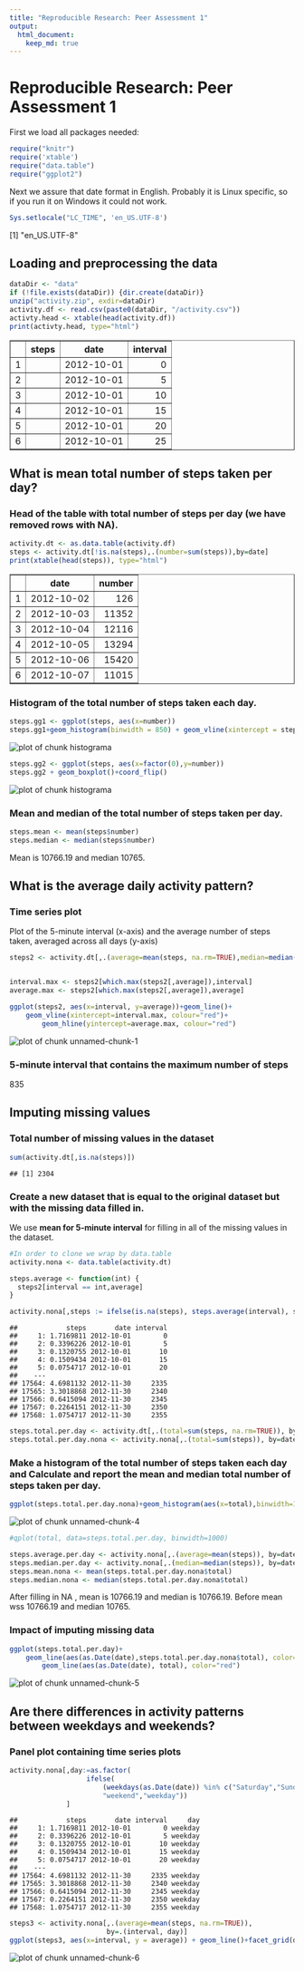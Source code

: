 ```yaml
---
title: "Reproducible Research: Peer Assessment 1"
output: 
  html_document:
    keep_md: true
---
```


Reproducible Research: Peer Assessment 1
========================================

First we load all packages needed:

```r
require("knitr")
require('xtable')
require("data.table")
require("ggplot2")
```

Next we assure that date format in English. Probably it is Linux
specific, so if you run it on Windows it could not work.

```r
Sys.setlocale("LC_TIME", 'en_US.UTF-8')
```

[1] "en_US.UTF-8"

## Loading and preprocessing the data


```r
dataDir <- "data"
if (!file.exists(dataDir)) {dir.create(dataDir)}
unzip("activity.zip", exdir=dataDir)
activity.df <- read.csv(paste0(dataDir, "/activity.csv"))
activty.head <- xtable(head(activity.df))
print(activty.head, type="html")
```

<!-- html table generated in R 3.1.2 by xtable 1.7-4 package -->
<!-- Sat Feb 14 00:11:54 2015 -->
<table border=1>
<tr> <th>  </th> <th> steps </th> <th> date </th> <th> interval </th>  </tr>
  <tr> <td align="right"> 1 </td> <td align="right">  </td> <td> 2012-10-01 </td> <td align="right">   0 </td> </tr>
  <tr> <td align="right"> 2 </td> <td align="right">  </td> <td> 2012-10-01 </td> <td align="right">   5 </td> </tr>
  <tr> <td align="right"> 3 </td> <td align="right">  </td> <td> 2012-10-01 </td> <td align="right">  10 </td> </tr>
  <tr> <td align="right"> 4 </td> <td align="right">  </td> <td> 2012-10-01 </td> <td align="right">  15 </td> </tr>
  <tr> <td align="right"> 5 </td> <td align="right">  </td> <td> 2012-10-01 </td> <td align="right">  20 </td> </tr>
  <tr> <td align="right"> 6 </td> <td align="right">  </td> <td> 2012-10-01 </td> <td align="right">  25 </td> </tr>
   </table>


## What is mean total number of steps taken per day?

### Head of the table with total number of steps per day (we have removed rows with NA).

```r
activity.dt <- as.data.table(activity.df)
steps <- activity.dt[!is.na(steps),.(number=sum(steps)),by=date]
print(xtable(head(steps)), type="html")
```

<!-- html table generated in R 3.1.2 by xtable 1.7-4 package -->
<!-- Sat Feb 14 00:11:54 2015 -->
<table border=1>
<tr> <th>  </th> <th> date </th> <th> number </th>  </tr>
  <tr> <td align="right"> 1 </td> <td> 2012-10-02 </td> <td align="right"> 126 </td> </tr>
  <tr> <td align="right"> 2 </td> <td> 2012-10-03 </td> <td align="right"> 11352 </td> </tr>
  <tr> <td align="right"> 3 </td> <td> 2012-10-04 </td> <td align="right"> 12116 </td> </tr>
  <tr> <td align="right"> 4 </td> <td> 2012-10-05 </td> <td align="right"> 13294 </td> </tr>
  <tr> <td align="right"> 5 </td> <td> 2012-10-06 </td> <td align="right"> 15420 </td> </tr>
  <tr> <td align="right"> 6 </td> <td> 2012-10-07 </td> <td align="right"> 11015 </td> </tr>
   </table>

### Histogram of the total number of steps taken each day.

```r
steps.gg1 <- ggplot(steps, aes(x=number))
steps.gg1+geom_histogram(binwidth = 850) + geom_vline(xintercept = steps.median, colour = "red")
```

![plot of chunk histograma](figure/histograma-1.png) 

```r
steps.gg2 <- ggplot(steps, aes(x=factor(0),y=number))
steps.gg2 + geom_boxplot()+coord_flip()
```

![plot of chunk histograma](figure/histograma-2.png) 

### Mean and median of the total number of steps taken per day.

```r
steps.mean <- mean(steps$number)
steps.median <- median(steps$number)
```
Mean is 10766.19 and median 10765.


## What is the average daily activity pattern?

### Time series plot

Plot of the 5-minute interval (x-axis) and the average number of steps taken, averaged across all days (y-axis)


```r
steps2 <- activity.dt[,.(average=mean(steps, na.rm=TRUE),median=median(steps, na.rm=TRUE)),by=interval]


interval.max <- steps2[which.max(steps2[,average]),interval]
average.max <- steps2[which.max(steps2[,average]),average]

ggplot(steps2, aes(x=interval, y=average))+geom_line()+
    geom_vline(xintercept=interval.max, colour="red")+
        geom_hline(yintercept=average.max, colour="red")
```

![plot of chunk unnamed-chunk-1](figure/unnamed-chunk-1-1.png) 

### 5-minute interval that contains the maximum number of steps

835

## Imputing missing values

### Total number of missing values in the dataset

```r
sum(activity.dt[,is.na(steps)])
```

```
## [1] 2304
```

### Create a new dataset that is equal to the original dataset but with the missing data filled in.

We use **mean for 5-minute interval** for filling in all of the missing values in the dataset.



```r
#In order to clone we wrap by data.table
activity.nona <- data.table(activity.dt)

steps.average <- function(int) {
  steps2[interval == int,average]
}

activity.nona[,steps := ifelse(is.na(steps), steps.average(interval), steps)]
```

```
##            steps       date interval
##     1: 1.7169811 2012-10-01        0
##     2: 0.3396226 2012-10-01        5
##     3: 0.1320755 2012-10-01       10
##     4: 0.1509434 2012-10-01       15
##     5: 0.0754717 2012-10-01       20
##    ---                              
## 17564: 4.6981132 2012-11-30     2335
## 17565: 3.3018868 2012-11-30     2340
## 17566: 0.6415094 2012-11-30     2345
## 17567: 0.2264151 2012-11-30     2350
## 17568: 1.0754717 2012-11-30     2355
```

```r
steps.total.per.day <- activity.dt[,.(total=sum(steps, na.rm=TRUE)), by=date]
steps.total.per.day.nona <- activity.nona[,.(total=sum(steps)), by=date]
```

### Make a histogram of the total number of steps taken each day and Calculate and report the mean and median total number of steps taken per day.


```r
ggplot(steps.total.per.day.nona)+geom_histogram(aes(x=total),binwidth=1000)
```

![plot of chunk unnamed-chunk-4](figure/unnamed-chunk-4-1.png) 

```r
#qplot(total, data=steps.total.per.day, binwidth=1000)

steps.average.per.day <- activity.nona[,.(average=mean(steps)), by=date]
steps.median.per.day <- activity.nona[,.(median=median(steps)), by=date]
steps.mean.nona <- mean(steps.total.per.day.nona$total)
steps.median.nona <- median(steps.total.per.day.nona$total)
```



After filling in NA , mean is 10766.19
and median is 10766.19.
Before mean wss 10766.19 and median 10765.

### Impact of imputing missing data


```r
ggplot(steps.total.per.day)+
    geom_line(aes(as.Date(date),steps.total.per.day.nona$total), color="blue")+
        geom_line(aes(as.Date(date), total), color="red")
```

![plot of chunk unnamed-chunk-5](figure/unnamed-chunk-5-1.png) 

## Are there differences in activity patterns between weekdays and weekends?


### Panel plot containing time series plots

```r
activity.nona[,day:=as.factor(
                   ifelse(
                       (weekdays(as.Date(date)) %in% c("Saturday","Sunday")),
                       "weekend","weekday"))
              ]
```

```
##            steps       date interval     day
##     1: 1.7169811 2012-10-01        0 weekday
##     2: 0.3396226 2012-10-01        5 weekday
##     3: 0.1320755 2012-10-01       10 weekday
##     4: 0.1509434 2012-10-01       15 weekday
##     5: 0.0754717 2012-10-01       20 weekday
##    ---                                      
## 17564: 4.6981132 2012-11-30     2335 weekday
## 17565: 3.3018868 2012-11-30     2340 weekday
## 17566: 0.6415094 2012-11-30     2345 weekday
## 17567: 0.2264151 2012-11-30     2350 weekday
## 17568: 1.0754717 2012-11-30     2355 weekday
```

```r
steps3 <- activity.nona[,.(average=mean(steps, na.rm=TRUE)),
                        by=.(interval, day)]
ggplot(steps3, aes(x=interval, y = average)) + geom_line()+facet_grid(day ~ .)
```

![plot of chunk unnamed-chunk-6](figure/unnamed-chunk-6-1.png) 
